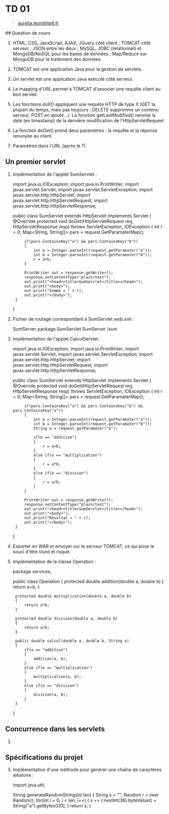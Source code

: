 TD 01
=====

> aurelia.leon@lip6.fr


## Question de cours
    
1. HTML, CSS, JavaScript, AJAX, JQuery côté client ; TOMCAT côté serveur ; JSON entre les deux ; MySQL, JDBC (relationnel) et MongoDB/NoSQL pour les bases de données ; Map/Reduce sur MongoDB pour le traitement des données.

2. TOMCAT est une application Java pour la gestion de servlets.

3. Un servlet est une application Java exécuté côté serveur.

4. Le mapping d'URL permet à TOMCAT d'associer une requête client au bon servlet.

5. Les fonctions doX() appliquent une requête HTTP de type X (GET la plupart du temps, mais pas toujours : DELETE supprimme un contenu serveur, POST en ajoute...). La fonction getLastModified() renvoie la date (en timestamp) de la dernière modification de l'HttpServletRequest

6. La fonction doGet() prend deux paramètres : la requête et la réponse renvoyée au client.

7. Paramètres dans l'URL (après le ?).


## Un premier servlet

1. Implémentation de l'applet SumServlet :

    import java.io.IOException;
    import java.io.PrintWriter;
    import javax.servlet.Servlet;
    import javax.servlet.ServletException;
    import javax.servlet.http.HttpServlet;
    import javax.servlet.http.HttpServletRequest;
    import javax.servlet.http.HttpServletResponse;

    public class SumServlet extends HttpServlet implements Servlet
    {
        @Override
        protected void doGet(HttpServletRequest req, HttpServletResponse resp) throws ServletException, IOException
        {
            int r = 0;
            Map<String, String[]> pars = request.GetParamaterMap();

            if(pars.ContainsKey("a") && pars.ContainsKey("b"))
            {
                int a = Integer.parseInt(request.getParamater("a"));
                int b = Integer.parseInt(request.getParamater("b"));
                r = a+b;
            }

            PrintWriter out = response.getWriter();
            response.setContentType("plain/text");
            out.print("<head><title>SumServlet</title></head>");
            out.print("<body>");
            out.print("Somme = " + r);
            out.print("</body>");
        }
    }

2. Fichier de routage correspondant à SumServlet _web.xml_ :

    <web-app>
        <servlet>
            <servlet-name>SumServer</servlet-name>
            <servlet-class>package.SumServlet</servlet-class>
        </servlet>
        <servlets-mapping>
            <servlet-name>SumServer</servlet-name>
            <url-pattern>/sum</url-pattern>
        </servlets-mapping>
    </web-app>

3. Implémentation de l'applet CalculServlet :

    import java.io.IOException;
    import java.io.PrintWriter;
    import javax.servlet.Servlet;
    import javax.servlet.ServletException;
    import javax.servlet.http.HttpServlet;
    import javax.servlet.http.HttpServletRequest;
    import javax.servlet.http.HttpServletResponse;

    public class SumServlet extends HttpServlet implements Servlet
    {
        @Override
        protected void doGet(HttpServletRequest req, HttpServletResponse resp) throws ServletException, IOException
        {
            int r = 0;
            Map<String, String[]> pars = request.GetParamaterMap();

            if(pars.ContainsKey("a") && pars.ContainsKey("b") && pars.ContainsKey("o"))
            {
                int a = Integer.parseInt(request.getParamater("a"));
                int b = Integer.parseInt(request.getParamater("b"));
                String o = request.getParamater("o");

                if(o == "addition")
                {
                    r = a+b;
                }
                else if(o == "multiplication")
                {
                    r = a*b;
                }
                else if(o == "division")
                {
                    r = a/b;
                }
            }

            PrintWriter out = response.getWriter();
            response.setContentType("plain/text");
            out.print("<head><title>SumServlet</title></head>");
            out.print("<body>");
            out.print("Résultat = " + r);
            out.print("</body>");
        }
    }

4. Exporter en WAR et envoyer sur le serveur TOMCAT, ce qui pose le souci d'être lourd et risqué.

5. Implémentation de la classe Operation :

    package services;

    public class Operation
    {
        protected double addition(double a, double b)
        {
            return a+b;
        }

        protected double multiplication(double a, double b)
        {
            return a*b;
        }

        protected double division(double a, double b)
        {
            return a/b;
        }

        public double calcul(double a, double b, String o)
        {
            if(o == "addition")
            {
                addition(a, b);
            }
            else if(o == "multiplication")
            {
                multiplication(a, b);
            }
            else if(o == "division")
            {
                division(a, b);
            }
        }
    }


## Concurrence dans les servlets


1.

## Spécifications du projet

3. Implémentation d'une méthode pour générer une chaîne de caractères aléatoire :
    
    import java.util;

    String generateRandomString(int len)
    {
        String s = "";
        Random r = new Random();
        for(int i = 0; i < len; i++)
        {
            s += r.nextInt(36).byteValue() + String("a").getBytes()[0];
        }
        return s;
    }